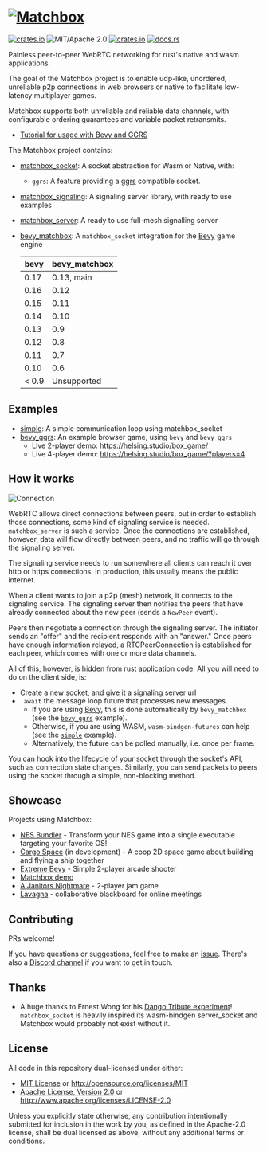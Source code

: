 # [![Matchbox](https://raw.githubusercontent.com/johanhelsing/matchbox/main/images/matchbox_logo.png)](https://github.com/johanhelsing/matchbox)

[![crates.io](https://img.shields.io/crates/v/matchbox_socket.svg)](https://crates.io/crates/matchbox_socket)
![MIT/Apache 2.0](https://img.shields.io/badge/license-MIT%2FApache-blue.svg)
[![crates.io](https://img.shields.io/crates/d/matchbox_socket.svg)](https://crates.io/crates/matchbox_socket)
[![docs.rs](https://img.shields.io/docsrs/matchbox_socket)](https://docs.rs/matchbox_socket)

Painless peer-to-peer WebRTC networking for rust's native and wasm applications.

The goal of the Matchbox project is to enable udp-like, unordered, unreliable p2p connections in web browsers or native to facilitate low-latency multiplayer games.

Matchbox supports both unreliable and reliable data channels, with configurable ordering guarantees and variable packet retransmits.

- [Tutorial for usage with Bevy and GGRS](https://johanhelsing.studio/posts/extreme-bevy)

The Matchbox project contains:

- [matchbox_socket](https://github.com/johanhelsing/matchbox/tree/main/matchbox_socket): A socket abstraction for Wasm or Native, with:
  - `ggrs`: A feature providing a [ggrs](https://github.com/gschup/ggrs) compatible socket.
- [matchbox_signaling](https://github.com/johanhelsing/matchbox/tree/main/matchbox_signaling): A signaling server library, with ready to use examples
- [matchbox_server](https://github.com/johanhelsing/matchbox/tree/main/matchbox_server): A ready to use full-mesh signalling server
- [bevy_matchbox](https://github.com/johanhelsing/matchbox/tree/main/bevy_matchbox): A `matchbox_socket` integration for the [Bevy](https://bevyengine.org/) game engine

  | bevy  | bevy_matchbox |
  | ----- | ------------- |
  | 0.17  | 0.13, main    |
  | 0.16  | 0.12          |
  | 0.15  | 0.11          |
  | 0.14  | 0.10          |
  | 0.13  | 0.9           |
  | 0.12  | 0.8           |
  | 0.11  | 0.7           |
  | 0.10  | 0.6           |
  | < 0.9 | Unsupported   |

## Examples

- [simple](examples/simple): A simple communication loop using matchbox_socket
- [bevy_ggrs](examples/bevy_ggrs): An example browser game, using `bevy` and `bevy_ggrs`
  - Live 2-player demo: <https://helsing.studio/box_game/>
  - Live 4-player demo: <https://helsing.studio/box_game/?players=4>

## How it works

![Connection](https://raw.githubusercontent.com/johanhelsing/matchbox/main/images/connection.excalidraw.svg)

WebRTC allows direct connections between peers, but in order to establish those connections, some kind of signaling service is needed. `matchbox_server` is such a service. Once the connections are established, however, data will flow directly between peers, and no traffic will go through the signaling server.

The signaling service needs to run somewhere all clients can reach it over http or https connections. In production, this usually means the public internet.

When a client wants to join a p2p (mesh) network, it connects to the signaling service. The signaling server then notifies the peers that have already connected about the new peer (sends a `NewPeer` event).

Peers then negotiate a connection through the signaling server. The initiator sends an "offer" and the recipient responds with an "answer." Once peers have enough information relayed, a [RTCPeerConnection](https://developer.mozilla.org/en-US/docs/Web/API/RTCPeerConnection) is established for each peer, which comes with one or more data channels.

All of this, however, is hidden from rust application code. All you will need to do on the client side, is:

- Create a new socket, and give it a signaling server url
- `.await` the message loop future that processes new messages.
  - If you are using [Bevy](https://bevyengine.org), this is done automatically by `bevy_matchbox` (see the [`bevy_ggrs`](examples/bevy_ggrs/) example).
  - Otherwise, if you are using WASM, `wasm-bindgen-futures` can help (see the [`simple`](examples/simple/) example).
  - Alternatively, the future can be polled manually, i.e. once per frame.

You can hook into the lifecycle of your socket through the socket's API, such as connection state changes. Similarly, you can send packets to peers using the socket through a simple, non-blocking method.

## Showcase

Projects using Matchbox:

- [NES Bundler](https://github.com/tedsteen/nes-bundler) - Transform your NES game into a single executable targeting your favorite OS!
- [Cargo Space](https://helsing.studio/cargospace) (in development) - A coop 2D space game about building and flying a ship together
- [Extreme Bevy](https://helsing.studio/extreme) - Simple 2-player arcade shooter
- [Matchbox demo](https://helsing.studio/box_game/)
- [A Janitors Nightmare](https://gorktheork.itch.io/bevy-jam-1-submission) - 2-player jam game
- [Lavagna](https://github.com/alepez/lavagna) - collaborative blackboard for online meetings

## Contributing

PRs welcome!

If you have questions or suggestions, feel free to make an [issue](https://github.com/johanhelsing/matchbox/issues). There's also a [Discord channel](https://discord.gg/ye9UDNvqQD) if you want to get in touch.

## Thanks

- A huge thanks to Ernest Wong for his [Dango Tribute experiment](https://github.com/ErnWong/dango-tribute)! `matchbox_socket` is heavily inspired its wasm-bindgen server_socket and Matchbox would probably not exist without it.

## License

All code in this repository dual-licensed under either:

- [MIT License](LICENSE-MIT) or <http://opensource.org/licenses/MIT>
- [Apache License, Version 2.0](LICENSE-APACHE) or <http://www.apache.org/licenses/LICENSE-2.0>

Unless you explicitly state otherwise, any contribution intentionally submitted for inclusion in the work by you, as defined in the Apache-2.0 license, shall be dual licensed as above, without any additional terms or conditions.

